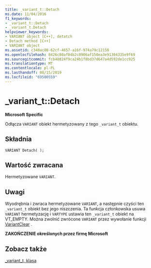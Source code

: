 ```yaml
---
title: _variant_t::Detach
ms.date: 11/04/2016
f1_keywords:
- _variant_t::Detach
- _variant_t.Detach
helpviewer_keywords:
- VARIANT object [C++], detatch
- Detach method [C++]
- VARIANT object
ms.assetid: c348ac08-62cf-4657-a16f-974a79c12158
ms.openlocfilehash: 8426c80af04b2c0906af150ea3e91304335e9f69
ms.sourcegitcommit: fcb48824f9ca24b1f8bd37d647a4d592de1cc925
ms.translationtype: MT
ms.contentlocale: pl-PL
ms.lasthandoff: 08/15/2019
ms.locfileid: "69500559"
---
```

# <a name="_variant_tdetach"></a>_variant_t::Detach

**Microsoft Specific**

Odłącza `VARIANT` obiekt hermetyzowany z tego `_variant_t` obiektu.

## <a name="syntax"></a>Składnia

```
VARIANT Detach( );
```

## <a name="return-value"></a>Wartość zwracana

Hermetyzowane `VARIANT`.

## <a name="remarks"></a>Uwagi

Wyodrębnia i zwraca hermetyzowane `VARIANT`, a następnie czyści ten `_variant_t` obiekt bez jego niszczenia. Ta funkcja członkowska usuwa `VARIANT` hermetyzację i `VARTYPE` ustawia ten `_variant_t` obiekt na VT_EMPTY. Można zwolnić zwrócone `VARIANT` przez wywołanie funkcji [VariantClear](/windows/win32/api/oleauto/nf-oleauto-variantclear) .

**ZAKOŃCZENIE określonych przez firmę Microsoft**

## <a name="see-also"></a>Zobacz także

[_variant_t, klasa](../cpp/variant-t-class.md)